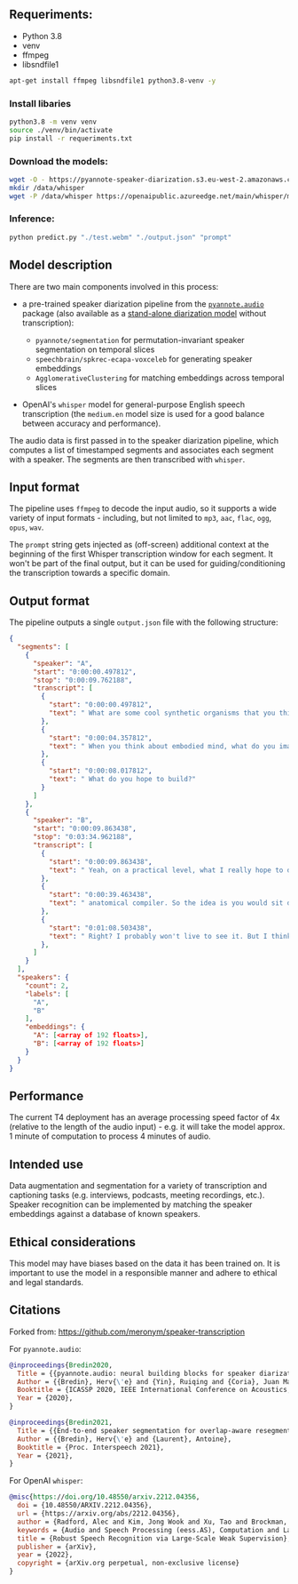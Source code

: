 ## Requeriments:

- Python 3.8
- venv
- ffmpeg
- libsndfile1

```bash
apt-get install ffmpeg libsndfile1 python3.8-venv -y
```

### Install libaries

```bash
python3.8 -m venv venv
source ./venv/bin/activate
pip install -r requeriments.txt
```
### Download the models:

```bash
wget -O - https://pyannote-speaker-diarization.s3.eu-west-2.amazonaws.com/data-2023-03-25-02.tar.gz | tar xz -C /
mkdir /data/whisper
wget -P /data/whisper https://openaipublic.azureedge.net/main/whisper/models/d7440d1dc186f76616474e0ff0b3b6b879abc9d1a4926b7adfa41db2d497ab4f/medium.en.pt
```

### Inference:
```bash
python predict.py "./test.webm" "./output.json" "prompt"
```

## Model description

There are two main components involved in this process:

- a pre-trained speaker diarization pipeline from the [`pyannote.audio`](pyannote.github.io) package (also available as a [stand-alone diarization model](https://replicate.com/meronym/speaker-diarization) without transcription):

  - `pyannote/segmentation` for permutation-invariant speaker segmentation on temporal slices
  - `speechbrain/spkrec-ecapa-voxceleb` for generating speaker embeddings
  - `AgglomerativeClustering` for matching embeddings across temporal slices

- OpenAI's `whisper` model for general-purpose English speech transcription (the `medium.en` model size is used for a good balance between accuracy and performance).

The audio data is first passed in to the speaker diarization pipeline, which computes a list of timestamped segments and associates each segment with a speaker. The segments are then transcribed with `whisper`.

## Input format

The pipeline uses `ffmpeg` to decode the input audio, so it supports a wide variety of input formats - including, but not limited to `mp3`, `aac`, `flac`, `ogg`, `opus`, `wav`.

The `prompt` string gets injected as (off-screen) additional context at the beginning of the first Whisper transcription window for each segment. It won't be part of the final output, but it can be used for guiding/conditioning the transcription towards a specific domain.

## Output format

The pipeline outputs a single `output.json` file with the following structure:

```json
{
  "segments": [
    {
      "speaker": "A",
      "start": "0:00:00.497812",
      "stop": "0:00:09.762188",
      "transcript": [
        {
          "start": "0:00:00.497812",
          "text": " What are some cool synthetic organisms that you think about, you dream about?"
        },
        {
          "start": "0:00:04.357812",
          "text": " When you think about embodied mind, what do you imagine?"
        },
        {
          "start": "0:00:08.017812",
          "text": " What do you hope to build?"
        }
      ]
    },
    {
      "speaker": "B",
      "start": "0:00:09.863438",
      "stop": "0:03:34.962188",
      "transcript": [
        {
          "start": "0:00:09.863438",
          "text": " Yeah, on a practical level, what I really hope to do is to gain enough of an understanding of the embodied intelligence of the organs and tissues, such that we can achieve a radically different regenerative medicine, so that we can say, basically, and I think about it as, you know, in terms of like, okay, can you what's the what's the what's the goal, kind of end game for this whole thing? To me, the end game is something that you would call an"
        },
        {
          "start": "0:00:39.463438",
          "text": " anatomical compiler. So the idea is you would sit down in front of the computer and you would draw the body or the organ that you wanted. Not molecular details, but like, here, this is what I want. I want a six legged, you know, frog with a propeller on top, or I want I want a heart that looks like this, or I want a leg that looks like this. And what it would do if we knew what we were doing is put out, convert that anatomical description into a set of stimuli that would have to be given to cells to convince them to build exactly that thing."
        },
        {
          "start": "0:01:08.503438",
          "text": " Right? I probably won't live to see it. But I think it's achievable. And I think what that if, if we can have that, then that is basically the solution to all of medicine, except for infectious disease. So birth defects, right, traumatic injury, cancer, aging, degenerative disease, if we knew how to tell cells what to build, all of those things go away. So those things go away, and the positive feedback spiral of economic costs, where all of the advances are increasingly more"
        },
      ]
    }
  ],
  "speakers": {
    "count": 2,
    "labels": [
      "A",
      "B"
    ],
    "embeddings": {
      "A": [<array of 192 floats>],
      "B": [<array of 192 floats>]
    }
  }
}
```

## Performance

The current T4 deployment has an average processing speed factor of 4x (relative to the length of the audio input) - e.g. it will take the model approx. 1 minute of computation to process 4 minutes of audio.

## Intended use

Data augmentation and segmentation for a variety of transcription and captioning tasks (e.g. interviews, podcasts, meeting recordings, etc.). Speaker recognition can be implemented by matching the speaker embeddings against a database of known speakers.

## Ethical considerations

This model may have biases based on the data it has been trained on. It is important to use the model in a responsible manner and adhere to ethical and legal standards.

## Citations

Forked from: https://github.com/meronym/speaker-transcription

For `pyannote.audio`:

```bibtex
@inproceedings{Bredin2020,
  Title = {{pyannote.audio: neural building blocks for speaker diarization}},
  Author = {{Bredin}, Herv{\'e} and {Yin}, Ruiqing and {Coria}, Juan Manuel and {Gelly}, Gregory and {Korshunov}, Pavel and {Lavechin}, Marvin and {Fustes}, Diego and {Titeux}, Hadrien and {Bouaziz}, Wassim and {Gill}, Marie-Philippe},
  Booktitle = {ICASSP 2020, IEEE International Conference on Acoustics, Speech, and Signal Processing},
  Year = {2020},
}
```

```bibtex
@inproceedings{Bredin2021,
  Title = {{End-to-end speaker segmentation for overlap-aware resegmentation}},
  Author = {{Bredin}, Herv{\'e} and {Laurent}, Antoine},
  Booktitle = {Proc. Interspeech 2021},
  Year = {2021},
}
```

For OpenAI `whisper`:

```bibtex
@misc{https://doi.org/10.48550/arxiv.2212.04356,
  doi = {10.48550/ARXIV.2212.04356},
  url = {https://arxiv.org/abs/2212.04356},
  author = {Radford, Alec and Kim, Jong Wook and Xu, Tao and Brockman, Greg and McLeavey, Christine and Sutskever, Ilya},
  keywords = {Audio and Speech Processing (eess.AS), Computation and Language (cs.CL), Machine Learning (cs.LG), Sound (cs.SD), FOS: Electrical engineering, electronic engineering, information engineering, FOS: Electrical engineering, electronic engineering, information engineering, FOS: Computer and information sciences, FOS: Computer and information sciences},
  title = {Robust Speech Recognition via Large-Scale Weak Supervision},
  publisher = {arXiv},
  year = {2022},
  copyright = {arXiv.org perpetual, non-exclusive license}
}
```
